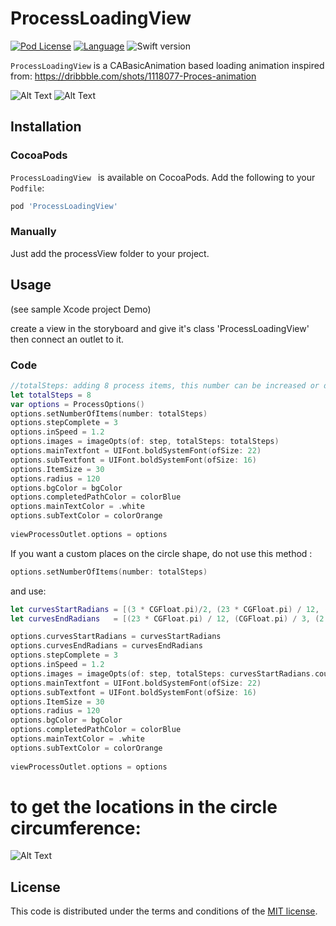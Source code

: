 # ProcessLoadingView
[![Pod License](http://img.shields.io/cocoapods/l/KYDrawerController.svg?style=flat)](https://github.com/ayman-ibrahim/ProcessLoadingView/blob/master/LICENSE)
[![Language](http://img.shields.io/badge/language-swift-brightgreen.svg?style=flat)](https://developer.apple.com/swift)
![Swift version](https://img.shields.io/badge/swift-4.0-orange.svg)

`ProcessLoadingView` is a CABasicAnimation based loading animation inspired from:
https://dribbble.com/shots/1118077-Proces-animation

![Alt Text](https://github.com/ayman-ibrahim/ProcessLoadingView/blob/master/ProcessLoadingViewDemo/5Items.gif) ![Alt Text](https://github.com/ayman-ibrahim/ProcessLoadingView/blob/master/ProcessLoadingViewDemo/8items.gif)


## Installation

### CocoaPods

`ProcessLoadingView ` is available on CocoaPods.
Add the following to your `Podfile`:

```ruby
pod 'ProcessLoadingView'
```

### Manually
Just add the processView folder to your project.

## Usage
(see sample Xcode project Demo)

create a view in the storyboard and give it's class 'ProcessLoadingView' then connect an outlet to it.


### Code
```Swift
//totalSteps: adding 8 process items, this number can be increased or decreased ;) 
let totalSteps = 8
var options = ProcessOptions()
options.setNumberOfItems(number: totalSteps)
options.stepComplete = 3
options.inSpeed = 1.2
options.images = imageOpts(of: step, totalSteps: totalSteps)
options.mainTextfont = UIFont.boldSystemFont(ofSize: 22)
options.subTextfont = UIFont.boldSystemFont(ofSize: 16)
options.ItemSize = 30
options.radius = 120
options.bgColor = bgColor
options.completedPathColor = colorBlue
options.mainTextColor = .white
options.subTextColor = colorOrange
        
viewProcessOutlet.options = options
```

If you want a custom places on the circle shape, 
do not use this method :
```Swift
options.setNumberOfItems(number: totalSteps)
```
and use:

```Swift
let curvesStartRadians = [(3 * CGFloat.pi)/2, (23 * CGFloat.pi) / 12, (CGFloat.pi / 3), ((2 * CGFloat.pi) / 3), (13 * CGFloat.pi) / 12]
let curvesEndRadians   = [(23 * CGFloat.pi) / 12, (CGFloat.pi) / 3, (2 * CGFloat.pi) / 3, (13 * CGFloat.pi) / 12, (3 * CGFloat.pi)/2]

options.curvesStartRadians = curvesStartRadians
options.curvesEndRadians = curvesEndRadians
options.stepComplete = 3
options.inSpeed = 1.2
options.images = imageOpts(of: step, totalSteps: curvesStartRadians.count)
options.mainTextfont = UIFont.boldSystemFont(ofSize: 22)
options.subTextfont = UIFont.boldSystemFont(ofSize: 16)
options.ItemSize = 30
options.radius = 120
options.bgColor = bgColor
options.completedPathColor = colorBlue
options.mainTextColor = .white
options.subTextColor = colorOrange
        
viewProcessOutlet.options = options

```
 
# to get the locations in the circle circumference:

![Alt Text](http://math.rice.edu/~pcmi/sphere/degrad.gif)

## License

This code is distributed under the terms and conditions of the [MIT license](LICENSE). 
